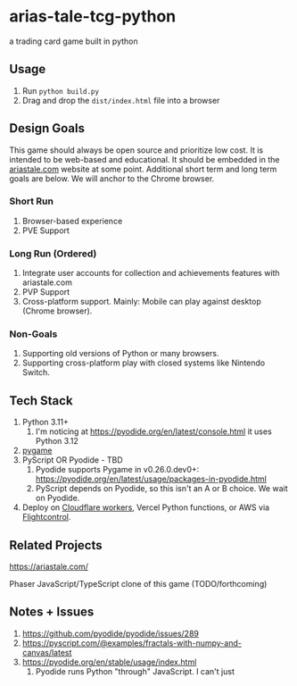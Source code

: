# arias-tale-tcg-python

a trading card game built in python

## Usage

1. Run `python build.py`
2. Drag and drop the `dist/index.html` file into a browser

## Design Goals

This game should always be open source and prioritize low cost.
It is intended to be web-based and educational.
It should be embedded in the [ariastale.com](https://ariastale.com) website at some point.
Additional short term and long term goals are below.
We will anchor to the Chrome browser.

### Short Run

1. Browser-based experience
2. PVE Support

### Long Run (Ordered)

1. Integrate user accounts for collection and achievements features with ariastale.com
2. PVP Support
3. Cross-platform support. Mainly: Mobile can play against desktop (Chrome browser).

### Non-Goals

1. Supporting old versions of Python or many browsers.
2. Supporting cross-platform play with closed systems like Nintendo Switch.

## Tech Stack

1. Python 3.11+
   1. I'm noticing at https://pyodide.org/en/latest/console.html it uses Python 3.12
2. [pygame](https://www.pygame.org/)
3. PyScript OR Pyodide - TBD
   1. Pyodide supports Pygame in v0.26.0.dev0+: https://pyodide.org/en/latest/usage/packages-in-pyodide.html
   2. PyScript depends on Pyodide, so this isn't an A or B choice. We wait on Pyodide.
4. Deploy on [Cloudflare workers](https://blog.cloudflare.com/python-workers), Vercel Python functions, or AWS via [Flightcontrol](https://www.flightcontrol.dev/).

## Related Projects

https://ariastale.com/

Phaser JavaScript/TypeScript clone of this game (TODO/forthcoming)

## Notes + Issues

1. https://github.com/pyodide/pyodide/issues/289
2. https://pyscript.com/@examples/fractals-with-numpy-and-canvas/latest
3. https://pyodide.org/en/stable/usage/index.html
   1. Pyodide runs Python "through" JavaScript. I can't just <script type="py">
4. If you format the HTML file, this might break Python bc indentation. So, remove any whitespace around `<!-- PYTHON_SCRIPT_PLACEHOLDER -->`.
5. https://github.com/pygame/pygame/issues/718
6. https://github.com/pyodide/pyodide/issues/4805
